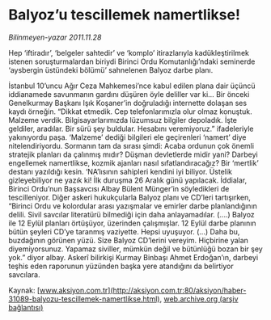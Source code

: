 # Balyoz’u tescillemek namertlikse!

*Bilinmeyen-yazar 2011.11.28*

<font class="agenda2NewsSpot">
 Hep ‘iftiradır’, ‘belgeler sahtedir’ ve ‘komplo’ itirazlarıyla kadükleştirilmek istenen soruşturmalardan biriydi Birinci Ordu Komutanlığı’ndaki seminerde ‘aysbergin üstündeki bölümü’ sahnelenen Balyoz darbe planı.
</font>
<font class="newsDetail">
 <p>
 </p>
 <p>
  İstanbul 10’uncu Ağır Ceza Mahkemesi’nce kabul edilen plana dair üçüncü iddianamede savunmanın gardını düşüren öyle deliller var ki… Bir önceki Genelkurmay Başkanı Işık Koşaner’in doğruladığı internette dolaşan ses kaydı örneğin. “Dikkat etmedik. Cep telefonlarımızla olur olmaz konuştuk. Malzeme verdik. Bilgisayarlarımızda lüzumsuz bilgiler depoladık. İşte geldiler, aradılar. Bir sürü şey buldular. Hesabını veremiyoruz.” ifadeleriyle yakınıyordu paşa. ‘Malzeme’ dediği bilgileri ele geçirenleri ‘namert’ diye nitelendiriyordu. Sormanın tam da sırası şimdi: Acaba ordunun çok önemli stratejik planları da çalınmış mıdır? Düşman devletlerde midir yani? Darbeyi engellemek namertlikse, kozmik ajanları nasıl sıfatlandıracağız? Bir ‘mertlik’ destanı yazıldığı kesin. ‘NA’lısının sahipleri kendini iyi biliyor. Üstelik gizleyebiliyor ne yazık ki! İlk duruşma 26 Aralık günü yapılacak. İddialar, Birinci Ordu’nun Başsavcısı Albay Bülent Münger’in söyledikleri de tescilleniyor. Diğer askeri hukukçularla Balyoz planı ve CD’leri tartışırken, “Birinci Ordu ve kolordular arası yazışmalar ve emirler darbe planlandığının delili. Sivil savcılar literatürü bilmediği için daha anlayamadılar. (….) Balyoz ile 12 Eylül planları örtüşüyor, üzerinden çalışmışlar. 12 Eylül darbe planının bütün şeyleri CD’ye taranmış vaziyette. Hepsi uyuşuyor. (…) Daha bu, buzdağının görünen yüzü. Size Balyoz CD’lerini vereyim. Hiçbirine yalan diyemiyorsunuz. Yapamaz siviller, mümkün değil ve bütünlüğü bozan bir şey yok.” diyor albay. Askerî bilirkişi Kurmay Binbaşı Ahmet Erdoğan’ın, darbeyi teşhis eden raporunun yüzünden başka yere atandığını da belirtiyor savcılara.
 </p>
</font>

Kaynak: [www.aksiyon.com.tr](http://aksiyon.com.tr:80/aksiyon/haber-31089-balyozu-tescillemek-namertlikse.html), [web.archive.org (arşiv bağlantısı)](http://web.archive.org/web/20111210062044/http://aksiyon.com.tr:80/aksiyon/haber-31089-balyozu-tescillemek-namertlikse.html)

